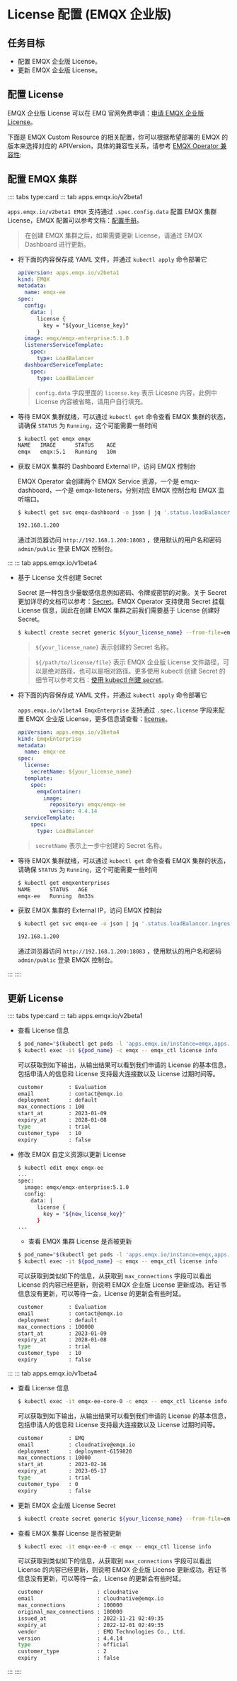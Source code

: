 # License 配置 (EMQX 企业版)

## 任务目标

- 配置 EMQX 企业版 License。
- 更新 EMQX 企业版 License。

## 配置 License

EMQX 企业版 License 可以在 EMQ 官网免费申请：[申请 EMQX 企业版 License](https://www.emqx.com/zh/apply-licenses/emqx)。

下面是 EMQX Custom Resource 的相关配置，你可以根据希望部署的 EMQX 的版本来选择对应的 APIVersion，具体的兼容性关系，请参考 [EMQX Operator 兼容性](../index.md):

## 配置 EMQX 集群

:::: tabs type:card
::: tab apps.emqx.io/v2beta1

`apps.emqx.io/v2beta1 EMQX` 支持通过 `.spec.config.data` 配置 EMQX 集群 License，EMQX 配置可以参考文档：[配置手册](https://www.emqx.io/docs/zh/v5.1/configuration/configuration-manual.html#%E8%8A%82%E7%82%B9%E8%AE%BE%E7%BD%AE)。

> 在创建 EMQX 集群之后，如果需要更新 License，请通过 EMQX Dashboard 进行更新。

+ 将下面的内容保存成 YAML 文件，并通过 `kubectl apply` 命令部署它

  ```yaml
  apiVersion: apps.emqx.io/v2beta1
  kind: EMQX
  metadata:
    name: emqx-ee
  spec:
    config:
      data: |
        license {
          key = "${your_license_key}"
        }
    image: emqx/emqx-enterprise:5.1.0
    listenersServiceTemplate:
      spec:
        type: LoadBalancer
    dashboardServiceTemplate:
      spec:
        type: LoadBalancer
  ```

  > `config.data` 字段里面的 `license.key` 表示 Licesne 内容，此例中 License 内容被省略，请用户自行填充。

+ 等待 EMQX 集群就绪，可以通过 `kubectl get` 命令查看 EMQX 集群的状态，请确保 `STATUS` 为 `Running`，这个可能需要一些时间

  ```bash
  $ kubectl get emqx emqx
  NAME   IMAGE      STATUS    AGE
  emqx   emqx:5.1   Running   10m
  ```

+ 获取 EMQX 集群的 Dashboard External IP，访问 EMQX 控制台

  EMQX Operator 会创建两个 EMQX Service 资源，一个是 emqx-dashboard，一个是 emqx-listeners，分别对应 EMQX 控制台和 EMQX 监听端口。

  ```bash
  $ kubectl get svc emqx-dashboard -o json | jq '.status.loadBalancer.ingress[0].ip'

  192.168.1.200
  ```

  通过浏览器访问 `http://192.168.1.200:18083` ，使用默认的用户名和密码 `admin/public` 登录 EMQX 控制台。

:::
::: tab apps.emqx.io/v1beta4

+ 基于 License 文件创建 Secret

  Secret 是一种包含少量敏感信息例如密码、令牌或密钥的对象。关于 Secret 更加详尽的文档可以参考：[Secret](https://kubernetes.io/zh-cn/docs/concepts/configuration/secret/)。EMQX Operator 支持使用 Secret 挂载 License 信息，因此在创建 EMQX 集群之前我们需要基于 License 创建好 Secret。

  ```bash
  $ kubectl create secret generic ${your_license_name} --from-file=emqx.lic=${/path/to/license/file}
  ```

  > `${your_license_name}` 表示创建的 Secret 名称。

  > `${/path/to/license/file}` 表示 EMQX 企业版 License 文件路径，可以是绝对路径，也可以是相对路径。更多使用 kubectl 创建 Secret 的细节可以参考文档：[使用 kubectl 创建 secret](https://kubernetes.io/zh-cn/docs/tasks/configmap-secret/managing-secret-using-kubectl/)。

+ 将下面的内容保存成 YAML 文件，并通过 `kubectl apply` 命令部署它

  `apps.emqx.io/v1beta4 EmqxEnterprise` 支持通过 `.spec.license` 字段来配置 EMQX 企业版 License，更多信息请查看：[license](../reference/v1beta4-reference.md#emqxlicense)。

  ```yaml
  apiVersion: apps.emqx.io/v1beta4
  kind: EmqxEnterprise
  metadata:
    name: emqx-ee
  spec:
    license:
      secretName: ${your_license_name}
    template:
      spec:
        emqxContainer:
          image:
            repository: emqx/emqx-ee
            version: 4.4.14
    serviceTemplate:
      spec:
        type: LoadBalancer
  ```
  > `secretName` 表示上一步中创建的 Secret 名称。

+ 等待 EMQX 集群就绪，可以通过 `kubectl get` 命令查看 EMQX 集群的状态，请确保 `STATUS` 为 `Running`，这个可能需要一些时间

  ```bash
  $ kubectl get emqxenterprises
  NAME      STATUS   AGE
  emqx-ee   Running  8m33s
  ```

+ 获取 EMQX 集群的 External IP，访问 EMQX 控制台

  ```bash
  $ kubectl get svc emqx-ee -o json | jq '.status.loadBalancer.ingress[0].ip'

  192.168.1.200
  ```
  通过浏览器访问 `http://192.168.1.200:18083` ，使用默认的用户名和密码 `admin/public` 登录 EMQX 控制台。

:::
::::

## 更新 License

:::: tabs type:card
::: tab apps.emqx.io/v2beta1

+ 查看 License 信息

  ```bash
  $ pod_name="$(kubectl get pods -l 'apps.emqx.io/instance=emqx,apps.emqx.io/db-role=core' -o json | jq --raw-output '.items[0].metadata.name')"
  $ kubectl exec -it ${pod_name} -c emqx -- emqx_ctl license info
  ```

  可以获取到如下输出，从输出结果可以看到我们申请的 License 的基本信息，包括申请人的信息和 License 支持最大连接数以及 License 过期时间等。
  ```bash
  customer        : Evaluation
  email           : contact@emqx.io
  deployment      : default
  max_connections : 100
  start_at        : 2023-01-09
  expiry_at       : 2028-01-08
  type            : trial
  customer_type   : 10
  expiry          : false
  ```

+ 修改 EMQX 自定义资源以更新 License
  ```bash
  $ kubectl edit emqx emqx-ee
  ...
  spec:
    image: emqx/emqx-enterprise:5.1.0
    config:
      data: |
        license {
          key = "${new_license_key}"
        }
  ...
  ```

  + 查看 EMQX 集群 License 是否被更新

  ```bash
  $ pod_name="$(kubectl get pods -l 'apps.emqx.io/instance=emqx,apps.emqx.io/db-role=core' -o json | jq --raw-output '.items[0].metadata.name')"
  $ kubectl exec -it ${pod_name} -c emqx -- emqx_ctl license info
  ```
  可以获取到类似如下的信息，从获取到 `max_connections` 字段可以看出 License 的内容已经更新，则说明 EMQX 企业版 License 更新成功。若证书信息没有更新，可以等待一会，License 的更新会有些时延。

  ```bash
  customer        : Evaluation
  email           : contact@emqx.io
  deployment      : default
  max_connections : 100000
  start_at        : 2023-01-09
  expiry_at       : 2028-01-08
  type            : trial
  customer_type   : 10
  expiry          : false
  ```
:::
::: tab apps.emqx.io/v1beta4
+ 查看 License 信息

  ```bash
  $ kubectl exec -it emqx-ee-core-0 -c emqx -- emqx_ctl license info
  ```

  可以获取到如下输出，从输出结果可以看到我们申请的 License 的基本信息，包括申请人的信息和 License 支持最大连接数以及 License 过期时间等。

  ```bash
  customer        : EMQ
  email           : cloudnative@emqx.io
  deployment      : deployment-6159820
  max_connections : 10000
  start_at        : 2023-02-16
  expiry_at       : 2023-05-17
  type            : trial
  customer_type   : 0
  expiry          : false
  ```

+ 更新 EMQX 企业版 License Secret

  ```bash
  $ kubectl create secret generic ${your_license_name} --from-file=emqx.lic=${/path/to/license/file} --dry-run -o yaml | kubectl apply -f -
  ```
+ 查看 EMQX 集群 License 是否被更新

  ```bash
  $ kubectl exec -it emqx-ee-0 -c emqx -- emqx_ctl license info
  ```

  可以获取到类似如下的信息，从获取到 `max_connections` 字段可以看出 License 的内容已经更新，则说明 EMQX 企业版 License 更新成功。若证书信息没有更新，可以等待一会，License 的更新会有些时延。

  ```bash
  customer                 : cloudnative
  email                    : cloudnative@emqx.io
  max_connections          : 100000
  original_max_connections : 100000
  issued_at                : 2022-11-21 02:49:35
  expiry_at                : 2022-12-01 02:49:35
  vendor                   : EMQ Technologies Co., Ltd.
  version                  : 4.4.14
  type                     : official
  customer_type            : 2
  expiry                   : false
  ```
:::
::::
